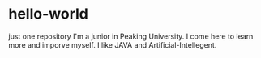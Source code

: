 # hello-world
just one repository
I'm a junior in Peaking University. I come here to learn more and imporve myself. I like JAVA and Artificial-Intellegent.
